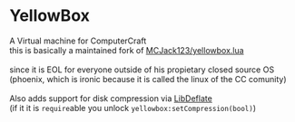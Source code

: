 # YellowBox
A Virtual machine for ComputerCraft<br>
this is basically a maintained fork of [MCJack123/yellowbox.lua](https://gist.github.com/MCJack123/e634347fe7a3025d19d9f7fcf7e01c24)<br>
<br>
since it is EOL for everyone outside of his propietary closed source OS (phoenix, which is ironic because it is called the linux of the CC comunity)<br>
<br>
Also adds support for disk compression via [LibDeflate](https://github.com/MCJack123/CC-Archive/#libdeflate)<br>
(if it it is `require`able you unlock `yellowbox:setCompression(bool)`)<br>